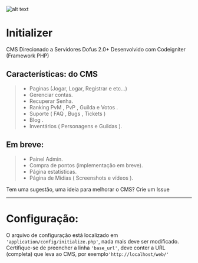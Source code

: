 ![alt text](https://github.com/Yanrs/Initialize/blob/master/assets/img/logo.jpg "Logo")

# Initializer 

CMS Direcionado a Servidores Dofus 2.0+
Desenvolvido com Codeigniter (Framework PHP)
## Características: do CMS

> -  Paginas (Jogar, Logar, Registrar e etc...) 
> -  Gerenciar contas. 
> -  Recuperar Senha. 
> -  Ranking  PvM ,  PvP ,  Guilda e Votos . 
> -  Suporte  ( FAQ ,  Bugs ,  Tickets  ) 
> -  Blog . 
> -  Inventários  (  Personagens e Guildas  ).

## Em breve:
> - Painel Admin.
> - Compra de pontos (implementação em breve). 
> - Página estatísticas.
> - Página de Mídias ( Screenshots e vídeos ).

Tem uma sugestão, uma ideia para melhorar o CMS?
Crie um Issue

---
# Configuração:
O arquivo de configuração está localizado em `'application/config/initialize.php'`, nada mais deve ser modificado. 
Certifique-se de preencher a linha `'base_url'`, deve conter a URL (completa) que leva ao CMS, por exemplo`'http://localhost/web/'`
